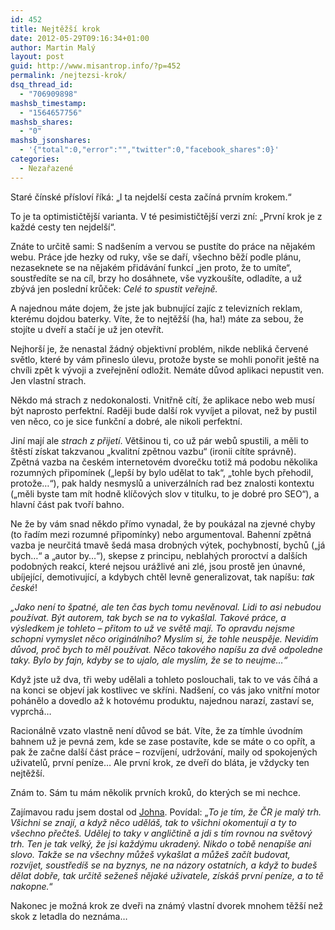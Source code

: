 ```yaml
---
id: 452
title: Nejtěžší krok
date: 2012-05-29T09:16:34+01:00
author: Martin Malý
layout: post
guid: http://www.misantrop.info/?p=452
permalink: /nejtezsi-krok/
dsq_thread_id:
  - "706909898"
mashsb_timestamp:
  - "1564657756"
mashsb_shares:
  - "0"
mashsb_jsonshares:
  - '{"total":0,"error":"","twitter":0,"facebook_shares":0}'
categories:
  - Nezařazené
---
```

Staré čínské přísloví říká: &#8222;I ta nejdelší cesta začíná prvním krokem.&#8220;

<!--more-->

To je ta optimističtější varianta. V té pesimističtější verzi zní: &#8222;První krok je z každé cesty ten nejdelší&#8220;.

Znáte to určitě sami: S nadšením a vervou se pustíte do práce na nějakém webu. Práce jde hezky od ruky, vše se daří, všechno běží podle plánu, nezaseknete se na nějakém přidávání funkcí &#8222;jen proto, že to umíte&#8220;, soustředíte se na cíl, brzy ho dosáhnete, vše vyzkoušíte, odladíte, a už zbývá jen poslední krůček: _Celé to spustit veřejně._

A najednou máte dojem, že jste jak bubnující zajíc z televizních reklam, kterému dojdou baterky. Víte, že to nejtěžší (ha, ha!) máte za sebou, že stojíte u dveří a stačí je už jen otevřít.

Nejhorší je, že nenastal žádný objektivní problém, nikde nebliká červené světlo, které by vám přineslo úlevu, protože byste se mohli ponořit ještě na chvíli zpět k vývoji a zveřejnění odložit. Nemáte důvod aplikaci nepustit ven. Jen vlastní strach.

Někdo má strach z nedokonalosti. Vnitřně cítí, že aplikace nebo web musí být naprosto perfektní. Raději bude další rok vyvíjet a pilovat, než by pustil ven něco, co je sice funkční a dobré, ale nikoli perfektní.

Jiní mají ale _strach z přijetí_. Většinou ti, co už pár webů spustili, a měli to štěstí získat takzvanou &#8222;kvalitní zpětnou vazbu&#8220; (ironii cítíte správně). Zpětná vazba na českém internetovém dvorečku totiž má podobu několika rozumných připomínek (&#8222;lepší by bylo udělat to tak&#8220;, &#8222;tohle bych přehodil, protože&#8230;&#8220;), pak haldy nesmyslů a univerzálních rad bez znalosti kontextu (&#8222;měli byste tam mít hodně klíčových slov v titulku, to je dobré pro SEO&#8220;), a hlavní část pak tvoří bahno.

Ne že by vám snad někdo přímo vynadal, že by poukázal na zjevné chyby (to řadím mezi rozumné připomínky) nebo argumentoval. Bahenní zpětná vazba je neurčitá tmavě šedá masa drobných výtek, pochybností, bychů (&#8222;já bych&#8230;&#8220; a &#8222;autor by&#8230;&#8220;), skepse z principu, neblahých proroctví a dalších podobných reakcí, které nejsou urážlivé ani zlé, jsou prostě jen únavné, ubíjející, demotivující, a kdybych chtěl levně generalizovat, tak napíšu: _tak české_!

_&#8222;Jako není to špatné, ale ten čas bych tomu nevěnoval. Lidi to asi nebudou používat. Být autorem, tak bych se na to vykašlal. Takové práce, a výsledkem je tohleto &#8211; přitom to už ve světě mají. To opravdu nejsme schopni vymyslet něco originálního? Myslím si, že tohle neuspěje. Nevidím důvod, proč bych to měl používat. Něco takového napíšu za dvě odpoledne taky. Bylo by fajn, kdyby se to ujalo, ale myslím, že se to neujme&#8230;&#8220;_

Když jste už dva, tři weby udělali a tohleto poslouchali, tak to ve vás číhá a na konci se objeví jak kostlivec ve skříni. Nadšení, co vás jako vnitřní motor pohánělo a dovedlo až k hotovému produktu, najednou narazí, zastaví se, vyprchá&#8230;

Racionálně vzato vlastně není důvod se bát. Víte, že za tímhle úvodním bahnem už je pevná zem, kde se zase postavíte, kde se máte o co opřít, a pak že začne další část práce &#8211; rozvíjení, udržování, maily od spokojených uživatelů, první peníze&#8230; Ale první krok, ze dveří do bláta, je vždycky ten nejtěžší.

Znám to. Sám tu mám několik prvních kroků, do kterých se mi nechce.

Zajímavou radu jsem dostal od [Johna](http://www.podnikanivusa.com/). Povídal: &#8222;_To je tím, že ČR je malý trh. Všichni se znají, a když něco uděláš, tak to všichni okomentují a ty to všechno přečteš. Udělej to taky v angličtině a jdi s tím rovnou na světový trh. Ten je tak velký, že jsi každýmu ukradený. Nikdo o tobě nenapíše ani slovo. Takže se na všechny můžeš vykašlat a můžeš začít budovat, rozvíjet, soustředíš se na byznys, ne na názory ostatních, a když to budeš dělat dobře, tak určitě seženeš nějaké uživatele, získáš první peníze, a to tě nakopne._&#8220;

Nakonec je možná krok ze dveři na známý vlastní dvorek mnohem těžší než skok z letadla do neznáma&#8230;